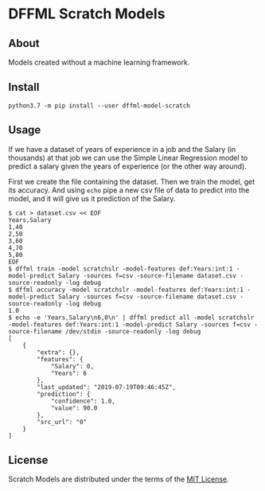 # DFFML Scratch Models

## About

Models created without a machine learning framework.

## Install

```console
python3.7 -m pip install --user dffml-model-scratch
```

## Usage

If we have a dataset of years of experience in a job and the Salary (in
thousands) at that job we can use the Simple Linear Regression model to predict
a salary given the years of experience (or the other way around).

First we create the file containing the dataset. Then we train the model, get
its accuracy. And using `echo` pipe a new csv file of data to predict into the
model, and it will give us it prediction of the Salary.

```console
$ cat > dataset.csv << EOF
Years,Salary
1,40
2,50
3,60
4,70
5,80
EOF
$ dffml train -model scratchslr -model-features def:Years:int:1 -model-predict Salary -sources f=csv -source-filename dataset.csv -source-readonly -log debug
$ dffml accuracy -model scratchslr -model-features def:Years:int:1 -model-predict Salary -sources f=csv -source-filename dataset.csv -source-readonly -log debug
1.0
$ echo -e 'Years,Salary\n6,0\n' | dffml predict all -model scratchslr -model-features def:Years:int:1 -model-predict Salary -sources f=csv -source-filename /dev/stdin -source-readonly -log debug
[
    {
        "extra": {},
        "features": {
            "Salary": 0,
            "Years": 6
        },
        "last_updated": "2019-07-19T09:46:45Z",
        "prediction": {
            "confidence": 1.0,
            "value": 90.0
        },
        "src_url": "0"
    }
]
```

## License

Scratch Models are distributed under the terms of the [MIT License](LICENSE).
